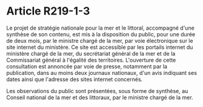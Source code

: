 # Article R219-1-3

Le projet de stratégie nationale pour la mer et le littoral, accompagné d'une synthèse de son contenu, est mis à la
disposition du public, pour une durée de deux mois, par le ministre chargé de la mer, par voie électronique sur le site
internet du ministère. Ce site est accessible par les portails internet du ministère chargé de la mer, du secrétariat général
de la mer et de la Commissariat général à l'égalité des territoires. L'ouverture de cette consultation est annoncée par voie
de presse, notamment par la publication, dans au moins deux journaux nationaux, d'un avis indiquant ses dates ainsi que
l'adresse des sites internet concernés.

Les observations du public sont présentées, sous forme de synthèse, au Conseil national de la mer et des littoraux, par le
ministre chargé de la mer.

